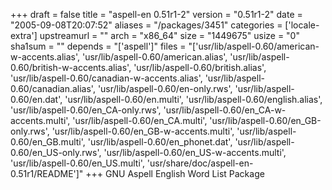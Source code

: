 +++
draft = false
title = "aspell-en 0.51r1-2"
version = "0.51r1-2"
date = "2005-09-08T20:07:52"
aliases = "/packages/3451"
categories = ['locale-extra']
upstreamurl = ""
arch = "x86_64"
size = "1449675"
usize = "0"
sha1sum = ""
depends = "['aspell']"
files = "['usr/lib/aspell-0.60/american-w-accents.alias', 'usr/lib/aspell-0.60/american.alias', 'usr/lib/aspell-0.60/british-w-accents.alias', 'usr/lib/aspell-0.60/british.alias', 'usr/lib/aspell-0.60/canadian-w-accents.alias', 'usr/lib/aspell-0.60/canadian.alias', 'usr/lib/aspell-0.60/en-only.rws', 'usr/lib/aspell-0.60/en.dat', 'usr/lib/aspell-0.60/en.multi', 'usr/lib/aspell-0.60/english.alias', 'usr/lib/aspell-0.60/en_CA-only.rws', 'usr/lib/aspell-0.60/en_CA-w-accents.multi', 'usr/lib/aspell-0.60/en_CA.multi', 'usr/lib/aspell-0.60/en_GB-only.rws', 'usr/lib/aspell-0.60/en_GB-w-accents.multi', 'usr/lib/aspell-0.60/en_GB.multi', 'usr/lib/aspell-0.60/en_phonet.dat', 'usr/lib/aspell-0.60/en_US-only.rws', 'usr/lib/aspell-0.60/en_US-w-accents.multi', 'usr/lib/aspell-0.60/en_US.multi', 'usr/share/doc/aspell-en-0.51r1/README']"
+++
GNU Aspell English Word List Package